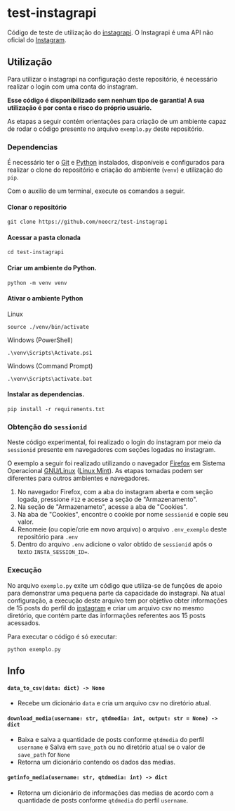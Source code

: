 # test-instagrapi
Código de teste de utilização do [instagrapi](https://github.com/subzeroid/instagrapi). O Instagrapi é uma API não oficial do [Instagram](https://www.instagram.com).

## Utilização
Para utilizar o instagrapi na configuração deste repositório, é necessário realizar o login com uma conta do instagram. 

**Esse código é disponibilizado sem nenhum tipo de garantia! A sua utilização é por conta e risco do próprio usuário.**

As etapas a seguir contém orientações para criação de um ambiente capaz de rodar o código presente no arquivo `exemplo.py` deste repositório.

### Dependencias

É necessário ter o [Git](https://git-scm.com/) e [Python](https://www.python.org/) instalados, disponíveis e configurados para realizar o clone do repositório e criação do ambiente (`venv`) e utilização do `pip`.

Com o auxilio de um terminal, execute os comandos a seguir.
#### Clonar o repositório

```console
git clone https://github.com/neocrz/test-instagrapi
```

#### Acessar a pasta clonada

```console
cd test-instagrapi
```
#### Criar um ambiente do Python.

```console
python -m venv venv
```
#### Ativar o ambiente Python

Linux
```console
source ./venv/bin/activate
```

Windows (PowerShell)
```console
.\venv\Scripts\Activate.ps1
```

Windows (Command Prompt)
```console
.\venv\Scripts\activate.bat
```
#### Instalar as dependencias.
```console
pip install -r requirements.txt
```

### Obtenção do `sessionid`
Neste código experimental, foi realizado o login do instagram por meio da `sessionid` presente em navegadores com seções logadas no instagram.

O exemplo a seguir foi realizado utilizando o navegador [Firefox](https://www.mozilla.org/pt-BR/firefox/new/) em Sistema Operacional [GNU/Linux](https://pt.wikipedia.org/wiki/GNU/Linux) ([Linux Mint](https://linuxmint.com/)). As etapas tomadas podem ser diferentes para outros ambientes e navegadores.

1. No navegador Firefox, com a aba do instagram aberta e com seção logada, pressione `F12` e acesse a seção de "Armazenamento".
2. Na seção de "Armazenameto", acesse a aba de "Cookies".
3. Na aba de "Cookies", encontre o cookie por nome `sessionid` e copie seu valor.
4. Renomeie (ou copie/crie em novo arquivo) o arquivo `.env_exemplo` deste repositório para `.env`
5. Dentro do arquivo `.env` adicione o valor obtido de `sessionid` após o texto `INSTA_SESSION_ID=`.

### Execução
No arquivo `exemplo.py` exite um código que utiliza-se de funções de apoio para demonstrar uma pequena parte da capacidade do instagrapi. Na atual configuração, a execução deste arquivo tem por objetivo obter informações de 15 posts do perfil do [instagram](https://www.instagram.com/instagram/) e criar um arquivo csv no mesmo diretório, que contém parte das informações referentes aos 15 posts acessados.

Para executar o código é só executar:

```console
python exemplo.py
```

## Info

#### `data_to_csv(data: dict) -> None`
- Recebe um dicionário `data` e cria um arquivo csv no diretório atual.



#### `download_media(username: str, qtdmedia: int, output: str = None) -> dict`
- Baixa e salva a quantidade de posts conforme `qtdmedia` do perfil `username` e Salva em `save_path` ou no diretório atual se o valor de `save_path` for `None`
- Retorna um dicionário contendo os dados das medias.


#### `getinfo_media(username: str, qtdmedia: int) -> dict`
- Retorna um dicionário de informações das medias de acordo com a quantidade de posts conforme `qtdmedia` do perfil `username`.